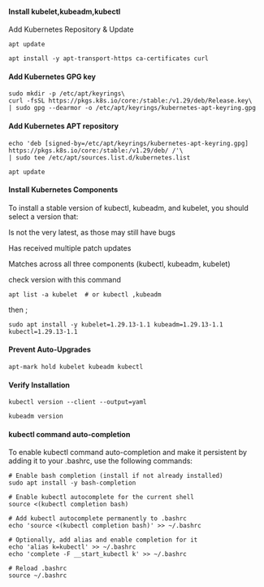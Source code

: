 
#### Install kubelet,kubeadm,kubectl
Add Kubernetes Repository & Update
```
apt update
```
```
apt install -y apt-transport-https ca-certificates curl
```
#### Add Kubernetes GPG key
```
sudo mkdir -p /etc/apt/keyrings\
curl -fsSL https://pkgs.k8s.io/core:/stable:/v1.29/deb/Release.key\
| sudo gpg --dearmor -o /etc/apt/keyrings/kubernetes-apt-keyring.gpg
```
#### Add Kubernetes APT repository
```
echo 'deb [signed-by=/etc/apt/keyrings/kubernetes-apt-keyring.gpg] https://pkgs.k8s.io/core:/stable:/v1.29/deb/ /'\
| sudo tee /etc/apt/sources.list.d/kubernetes.list
```
```
apt update
```
#### Install Kubernetes Components
To install a stable version of kubectl, kubeadm, and kubelet, you should select a version that:

Is not the very latest, as those may still have bugs

Has received multiple patch updates

Matches across all three components (kubectl, kubeadm, kubelet)


check version with this command
```
apt list -a kubelet  # or kubectl ,kubeadm
```
then ;
```
sudo apt install -y kubelet=1.29.13-1.1 kubeadm=1.29.13-1.1 kubectl=1.29.13-1.1
```

#### Prevent Auto-Upgrades
```
apt-mark hold kubelet kubeadm kubectl
```
#### Verify Installation
```
kubectl version --client --output=yaml
```
```
kubeadm version
```
#### kubectl command auto-completion

To enable kubectl command auto-completion and make it persistent by adding it to your .bashrc, use the following commands:
```
# Enable bash completion (install if not already installed)
sudo apt install -y bash-completion

# Enable kubectl autocomplete for the current shell
source <(kubectl completion bash)

# Add kubectl autocomplete permanently to .bashrc
echo 'source <(kubectl completion bash)' >> ~/.bashrc

# Optionally, add alias and enable completion for it
echo 'alias k=kubectl' >> ~/.bashrc
echo 'complete -F __start_kubectl k' >> ~/.bashrc

# Reload .bashrc
source ~/.bashrc
```

